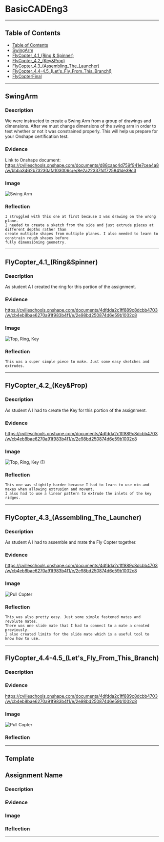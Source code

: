 # BasicCADEng3
---
## Table of Contents
* [Table of Contents](#Table-of-Contents)
* [SwingArm](#SwingArm)
* [FlyCopter_4.1_(Ring & Spinner)](#FlyCopter_4.1_(Ring&Spinner))
* [FlyCopter_4.2_(Key&Prop)](#FlyCopter_4.2_(Key&Prop))
* [FlyCopter_4.3_(Assembling_The_Launcher)](#FlyCopter_4.3_(Assembling_The_Launcher))
* [FlyCopter_4.4-4.5_(Let's_Fly_From_This_Branch!)](#FlyCopter_4.4-4.5_(Let's_Fly_From_This_Branch!))
* [FlyCopterFinal](#FlyCopterFinal)
---

## SwingArm

### Description
  We were instructed to create a Swing Arm from a group of drawings and dimensions. After we must change dimensions of the swing arm in order to test whether or not it was constrained properly. This will help us prepare for your Onshape certification test.
### Evidence
  Link to Onshape document:
  https://cvilleschools.onshape.com/documents/d88caac4d759f941e7cea4a8/w/bbba3462b73230afa103006c/e/8e2a22337fdf725841de39c3
### Image
  ![Swing Arm](https://user-images.githubusercontent.com/91289646/197609091-8bb3a64a-15cf-43cc-ba78-75564c65bb31.png)
### Reflection
    I struggled with this one at first because I was drawing on the wrong plane. 
    I needed to create a sketch from the side and just extrude pieces at different depths rather than
    create multiple shapes from multiple planes. I also needed to learn to constrain rough shapes before 
    fully dimensioning geometry.
---

## FlyCopter_4.1_(Ring&Spinner)

### Description
  As student A I created the ring for this portion of the assignment.
### Evidence
  https://cvilleschools.onshape.com/documents/4dfdda2c1ff889c8dcbb4703/w/cb4eb8bae6270a91f983b4f1/e/2e98bd250874d6e59b1002c8
### Image
  ![Top, Ring, Key](https://user-images.githubusercontent.com/91289646/197615193-6620f8d8-d8a5-44a5-befc-b7a19aed0902.png)
### Reflection
    This was a super simple piece to make. Just some easy sketches and extrudes.
---

## FlyCopter_4.2_(Key&Prop)

### Description
  As student A I had to create the Key for this portion of the assignment.
### Evidence
  https://cvilleschools.onshape.com/documents/4dfdda2c1ff889c8dcbb4703/w/cb4eb8bae6270a91f983b4f1/e/2e98bd250874d6e59b1002c8
### Image
  ![Top, Ring, Key (1)](https://user-images.githubusercontent.com/91289646/197615541-5b516255-1fbf-4f70-84fd-70f937a982b0.png)
### Reflection
    This one was slightly harder because I had to learn to use min and maxes when allowing extrusion and movent. 
    I also had to use a linear pattern to extrude the inlets of the key ridges.
---
## FlyCopter_4.3_(Assembling_The_Launcher)

### Description
  As student A I had to assemble and mate the Fly Copter together.
### Evidence
  https://cvilleschools.onshape.com/documents/4dfdda2c1ff889c8dcbb4703/w/cb4eb8bae6270a91f983b4f1/e/2e98bd250874d6e59b1002c8
### Image
  ![Pull Copter](https://user-images.githubusercontent.com/91289646/197610644-def045d8-872c-4552-9373-56921ed734ac.png)
### Reflection
    This was also pretty easy. Just some simple fastened mates and revolute mates. 
    There was one slide mate that I had to connect to a mate a created previously. 
    I also created limits for the slide mate which is a useful tool to know how to use.
---

## FlyCopter_4.4-4.5_(Let's_Fly_From_This_Branch)

### Description

### Evidence
  https://cvilleschools.onshape.com/documents/4dfdda2c1ff889c8dcbb4703/w/cb4eb8bae6270a91f983b4f1/e/2e98bd250874d6e59b1002c8
### Image
  ![Pull Copter](https://user-images.githubusercontent.com/91289646/197610644-def045d8-872c-4552-9373-56921ed734ac.png)
### Reflection

---

## Template

## Assignment Name

### Description

### Evidence

### Image

### Reflection
---

